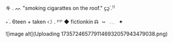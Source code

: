 キ . ᨓ "smoking cigarattes on the roof." ᧔᧓˙.ꜝꜝ

 ⋆ ࣪.  6teen + taken ‹𝟹 . ꞋꞌꞋꞌ ◆  fictionkin  ᕱ⠀⑅⠀𓂃⠀✦⠀

![image alt](Uploading 1735724657791146932057943479038.png)

